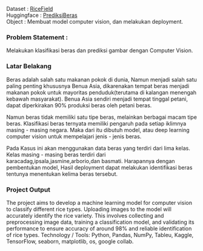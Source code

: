 Dataset : [RiceField](https://www.kaggle.com/datasets/muratkokludataset/rice-image-dataset/data)   
Huggingface : [PrediksiBeras](https://huggingface.co/spaces/adhyarya51/ComputerVisionBeras)   
Object : Membuat model computer vision, dan melakukan deployment.

### Problem Statement :

Melakukan klasifikasi beras dan prediksi gambar dengan Computer Vision.

### Latar Belakang

Beras adalah salah satu makanan pokok di dunia, Namun menjadi salah satu paling penting khususnya Benua Asia, dikarenakan tempat beras menjadi makanan pokok untuk mayoritas penduduk(terutama di kalangan menengah kebawah masyarakat). Benua Asia sendiri menjadi tempat tinggal petani, dapat diperkirakan 90% produksi beras oleh petani beras.  

Namun beras tidak memiliki satu tipe beras, melainkan berbagai macam tipe beras. Klasifikasi beras ternyata memiliki pengaruh pada setiap iklimnya masing - masing negara. Maka dari itu dibutuh model, atau deep learning computer vision untuk mempelajari jenis - jenis beras.

Pada Kasus ini akan menggunakan data beras yang terdiri dari lima kelas. Kelas masing - masing beras terdiri dari karacadag,ipsala,jasmine,arborio,dan basmati. Harapannya dengan pembentukan model, Hasil deployment dapat melakukan identifikasi beras tentunya menentukan kelima beras tersebut.

### Project Output

The project aims to develop a machine learning model for computer vision to classify different rice types. Uploading images to the model will accurately identify the rice variety. This involves collecting and preprocessing image data, training a classification model, and validating its performance to ensure accuracy of around 98% and reliable identification of rice types.
Technology / Tools: Python, Pandas, NumPy, Tableu, Kaggle, TensorFlow, seaborn, matplotlib, os, google collab.
